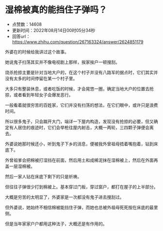 # 湿棉被真的能挡住子弹吗？
- 点赞数：14608
- 更新时间：2022年08月14日00时05分34秒
- 回答url：https://www.zhihu.com/question/267163324/answer/2624851179
<body>
 <p data-pid="uPvSpTIM">外婆在的时候给我讲过这个故事。</p>
 <p data-pid="D9OaycvR">她说鬼子扫荡其实并不像电视剧上那样，挨家挨户一顿搜刮。</p>
 <p data-pid="jnEfqhOZ">烧杀抢掠主要是针对当地大户的，在这个村子并没有八路军的据点时，它们其实并没有太多的时间停留在某一个村子里。</p>
 <p data-pid="l34sxe10">大多只有整装休息，或者吃饭的时候，才会晃悠一圈，确定当地大户的位置去抢掠，或者看到年轻女子会爆发恶行。</p>
 <p data-pid="_1nFyvn0">一般看着就很穷苦的百姓家，它们并没有扫荡的想法，在它们眼中，或许只是浪费时间。</p>
 <p data-pid="14glilJK">所以很多鬼子，只会踹开大门，端详一下屋内构造，发现没有抢掠的必要，但又确定有人居住的痕迹时，它们会举枪往屋内射击，大概一两轮，三四颗子弹便会离去。</p>
 <p data-pid="lOCv4Mjh">外婆说她那时候还小，听到鬼子下乡的消息，便被我外曾祖母捂着嘴抱着，钻到床底下。</p>
 <p data-pid="zKFZ6MxF">外曾祖爹会把棉被打湿挡在前面，然后用土和成稀泥抹在湿棉被上，然后在外面再盖一层湿棉被。</p>
 <p data-pid="GxiWLPIt">然后一家人钻在床底下剩下的只是祈祷。</p>
 <p data-pid="oYlOrHKP">但往往子弹很少打到棉被上。基本穿过门板，穿过窗户，都打在屋子的上半部分。</p>
 <p data-pid="ABKK9rsv">大概是穷苦的太明显了，外婆家是一次都没有鬼子进去搜刮过。</p>
 <p data-pid="lNSh0kas">但外婆说，她始终不相信棉被能挡住子弹，而她也总被外祖母死死按在床底的最里侧。</p>
 <p data-pid="F5L1Cb1V">但是当年家家户户都用这种法子，大概还是有作用的。</p>
</body>
